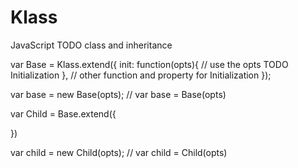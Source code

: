 # Klass
JavaScript TODO class and inheritance

var Base = Klass.extend({
  init: function(opts){
    // use the opts TODO Initialization
  },
  // other function and property for Initialization
});

var base = new Base(opts); // var base = Base(opts)

var Child = Base.extend({
  
})

var child = new Child(opts); // var child = Child(opts)
